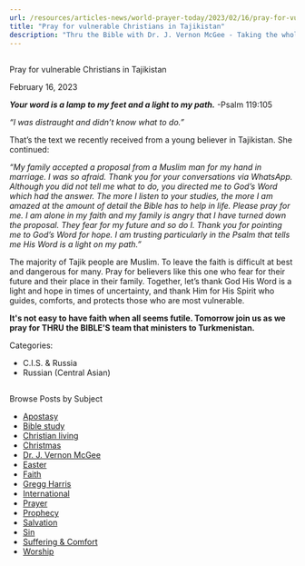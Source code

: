 ```yaml
---
url: /resources/articles-news/world-prayer-today/2023/02/16/pray-for-vulnerable-christians-in-tajikistan
title: "Pray for vulnerable Christians in Tajikistan"
description: "Thru the Bible with Dr. J. Vernon McGee - Taking the whole Word to the whole world"
---
```







## 
 Pray for vulnerable Christians in Tajikistan


February 16, 2023
![]()




***Your word is a lamp to my feet and a light to my path.*** -Psalm 119:105

*“I was distraught and didn’t know what to do.”*

That’s the text we recently received from a young believer in Tajikistan. She continued:

*“My family accepted a proposal from a Muslim man for my hand in marriage. I was so afraid. Thank you for your conversations via WhatsApp. Although you did not tell me what to do, you directed me to God’s Word which had the answer. The more I listen to your studies, the more I am amazed at the amount of detail the Bible has to help in life. Please pray for me. I am alone in my faith and my family is angry that I have turned down the proposal. They fear for my future and so do I. Thank you for pointing me to God’s Word for hope. I am trusting particularly in the Psalm that tells me His Word is a light on my path.”*

The majority of Tajik people are Muslim. To leave the faith is difficult at best and dangerous for many. Pray for believers like this one who fear for their future and their place in their family. Together, let’s thank God His Word is a light and hope in times of uncertainty, and thank Him for His Spirit who guides, comforts, and protects those who are most vulnerable.

**It's not easy to have faith when all seems futile. Tomorrow join us as we pray for THRU the BIBLE’S team that ministers to Turkmenistan.**



Categories: 


* C.I.S. & Russia
* Russian (Central Asian)









## 
 Browse Posts by Subject


* [Apostasy](/resources/articles-news/-in-tags/tags/Apostasy)
* [Bible study](/resources/articles-news/-in-tags/tags/Bible-study)
* [Christian living](/resources/articles-news/-in-tags/tags/Christian-living)
* [Christmas](/resources/articles-news/-in-tags/tags/Christmas)
* [Dr. J. Vernon McGee](/resources/articles-news/-in-tags/tags/Dr-J-Vernon-McGee)
* [Easter](/resources/articles-news/-in-tags/tags/easter)
* [Faith](/resources/articles-news/-in-tags/tags/Faith)
* [Gregg Harris](/resources/articles-news/-in-tags/tags/Gregg-Harris)
* [International](/resources/articles-news/-in-tags/tags/International)
* [Prayer](/resources/articles-news/-in-tags/tags/prayer)
* [Prophecy](/resources/articles-news/-in-tags/tags/Prophecy)
* [Salvation](/resources/articles-news/-in-tags/tags/Salvation)
* [Sin](/resources/articles-news/-in-tags/tags/sin)
* [Suffering & Comfort](/resources/articles-news/-in-tags/tags/Suffering-Comfort)
* [Worship](/resources/articles-news/-in-tags/tags/worship)






